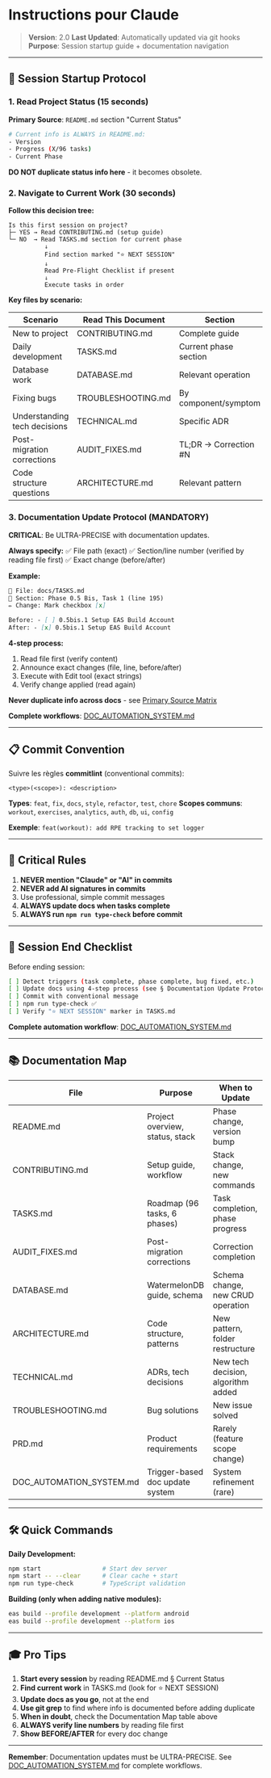 # Instructions pour Claude

> **Version**: 2.0
> **Last Updated**: Automatically updated via git hooks
> **Purpose**: Session startup guide + documentation navigation

---

## 🎯 Session Startup Protocol

### 1. Read Project Status (15 seconds)

**Primary Source**: `README.md` section "Current Status"

```bash
# Current info is ALWAYS in README.md:
- Version
- Progress (X/96 tasks)
- Current Phase
```

**DO NOT duplicate status info here** - it becomes obsolete.

### 2. Navigate to Current Work (30 seconds)

**Follow this decision tree:**

```
Is this first session on project?
├─ YES → Read CONTRIBUTING.md (setup guide)
└─ NO  → Read TASKS.md section for current phase
          ↓
          Find section marked "⭐ NEXT SESSION"
          ↓
          Read Pre-Flight Checklist if present
          ↓
          Execute tasks in order
```

**Key files by scenario:**

| Scenario                     | Read This Document | Section               |
| ---------------------------- | ------------------ | --------------------- |
| New to project               | CONTRIBUTING.md    | Complete guide        |
| Daily development            | TASKS.md           | Current phase section |
| Database work                | DATABASE.md        | Relevant operation    |
| Fixing bugs                  | TROUBLESHOOTING.md | By component/symptom  |
| Understanding tech decisions | TECHNICAL.md       | Specific ADR          |
| Post-migration corrections   | AUDIT_FIXES.md     | TL;DR → Correction #N |
| Code structure questions     | ARCHITECTURE.md    | Relevant pattern      |

### 3. Documentation Update Protocol (MANDATORY)

**CRITICAL**: Be ULTRA-PRECISE with documentation updates.

**Always specify:**
✅ File path (exact)
✅ Section/line number (verified by reading file first)
✅ Exact change (before/after)

**Example:**

```markdown
📄 File: docs/TASKS.md
📍 Section: Phase 0.5 Bis, Task 1 (line 195)
✏️ Change: Mark checkbox [x]

Before: - [ ] 0.5bis.1 Setup EAS Build Account
After: - [x] 0.5bis.1 Setup EAS Build Account
```

**4-step process:**

1. Read file first (verify content)
2. Announce exact changes (file, line, before/after)
3. Execute with Edit tool (exact strings)
4. Verify change applied (read again)

**Never duplicate info across docs** - see [Primary Source Matrix](DOC_AUTOMATION_SYSTEM.md#primary-source-matrix)

**Complete workflows**: [DOC_AUTOMATION_SYSTEM.md](DOC_AUTOMATION_SYSTEM.md)

---

## 📋 Commit Convention

Suivre les règles **commitlint** (conventional commits):

```
<type>(<scope>): <description>
```

**Types**: `feat`, `fix`, `docs`, `style`, `refactor`, `test`, `chore`
**Scopes communs**: `workout`, `exercises`, `analytics`, `auth`, `db`, `ui`, `config`

**Exemple**: `feat(workout): add RPE tracking to set logger`

---

## 🚫 Critical Rules

1. **NEVER mention "Claude" or "AI" in commits**
2. **NEVER add AI signatures in commits**
3. Use professional, simple commit messages
4. **ALWAYS update docs when tasks complete**
5. **ALWAYS run `npm run type-check` before commit**

---

## 🔄 Session End Checklist

Before ending session:

```bash
[ ] Detect triggers (task complete, phase complete, bug fixed, etc.)
[ ] Update docs using 4-step process (see § Documentation Update Protocol)
[ ] Commit with conventional message
[ ] npm run type-check ✅
[ ] Verify "⭐ NEXT SESSION" marker in TASKS.md
```

**Complete automation workflow**: [DOC_AUTOMATION_SYSTEM.md](DOC_AUTOMATION_SYSTEM.md)

---

## 📚 Documentation Map

| File                     | Purpose                         | When to Update                     |
| ------------------------ | ------------------------------- | ---------------------------------- |
| README.md                | Project overview, status, stack | Phase change, version bump         |
| CONTRIBUTING.md          | Setup guide, workflow           | Stack change, new commands         |
| TASKS.md                 | Roadmap (96 tasks, 6 phases)    | Task completion, phase progress    |
| AUDIT_FIXES.md           | Post-migration corrections      | Correction completion              |
| DATABASE.md              | WatermelonDB guide, schema      | Schema change, new CRUD operation  |
| ARCHITECTURE.md          | Code structure, patterns        | New pattern, folder restructure    |
| TECHNICAL.md             | ADRs, tech decisions            | New tech decision, algorithm added |
| TROUBLESHOOTING.md       | Bug solutions                   | New issue solved                   |
| PRD.md                   | Product requirements            | Rarely (feature scope change)      |
| DOC_AUTOMATION_SYSTEM.md | Trigger-based doc update system | System refinement (rare)           |

---

## 🛠️ Quick Commands

**Daily Development:**

```bash
npm start                 # Start dev server
npm start -- --clear      # Clear cache + start
npm run type-check        # TypeScript validation
```

**Building (only when adding native modules):**

```bash
eas build --profile development --platform android
eas build --profile development --platform ios
```

---

## 🎓 Pro Tips

1. **Start every session** by reading README.md § Current Status
2. **Find current work** in TASKS.md (look for ⭐ NEXT SESSION)
3. **Update docs as you go**, not at the end
4. **Use git grep** to find where info is documented before adding duplicate
5. **When in doubt**, check the Documentation Map table above
6. **ALWAYS verify line numbers** by reading file first
7. **Show BEFORE/AFTER** for every doc change

---

**Remember**: Documentation updates must be ULTRA-PRECISE. See [DOC_AUTOMATION_SYSTEM.md](DOC_AUTOMATION_SYSTEM.md) for complete workflows.
